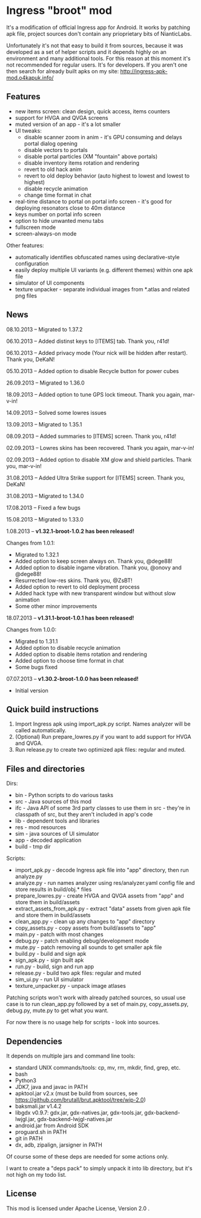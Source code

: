 Ingress "broot" mod
========================

It's a modification of official Ingress app for Android. It works by patching apk file, project sources don't contain any prioprietary bits of NianticLabs.

Unfortunately it's not that easy to build it from sources, because it was developed as a set of helper scripts and it depends highly on an environment and many additional tools. For this reason at this moment it's not recommended for regular users. It's for developers. If you aren't one then search for already built apks on my site: http://ingress-apk-mod.o4kapuk.info/

Features
--------

- new items screen: clean design, quick access, items counters
- support for HVGA and QVGA screens
- muted version of an app - it's a lot smaller
- UI tweaks:
    - disable scanner zoom in anim - it's GPU consuming and delays portal dialog opening
    - disable vectors to portals
    - disable portal particles (XM "fountain" above portals)
    - disable inventory items rotation and rendering
    - revert to old hack anim
    - revert to old deploy behavior (auto highest to lowest and lowest to highest)
    - disable recycle animation
    - change time format in chat
- real-time distance to portal on portal info screen - it's good for deploying resonators close to 40m distance
- keys number on portal info screen
- option to hide unwanted menu tabs
- fullscreen mode
- screen-always-on mode

Other features:

- automatically identifies obfuscated names using declarative-style configuration
- easily deploy multiple UI variants (e.g. different themes) within one apk file
- simulator of UI components
- texture unpacker - separate individual images from *.atlas and related png files

News
----
08.10.2013 – Migrated to 1.37.2

06.10.2013 – Added distinst keys to [ITEMS] tab. Thank you, r41d!

06.10.2013 – Added privacy mode (Your nick will be hidden after restart). Thank you, DeKaN!

05.10.2013 – Added option to disable Recycle button for power cubes

26.09.2013 – Migrated to 1.36.0

18.09.2013 – Added option to tune GPS lock timeout. Thank you again, mar-v-in!

14.09.2013 – Solved some lowres issues

13.09.2013 – Migrated to 1.35.1

08.09.2013 – Added summaries to [ITEMS] screen. Thank you, r41d!

02.09.2013 – Lowres skins has been recovered. Thank you again, mar-v-in!

02.09.2013 – Added option to disable XM glow and shield particles. Thank you, mar-v-in!

31.08.2013 – Added Ultra Strike support for [ITEMS] screen. Thank you, DeKaN!

31.08.2013 – Migrated to 1.34.0

17.08.2013 – Fixed a few bugs

15.08.2013 – Migrated to 1.33.0

1.08.2013 – **v1.32.1-broot-1.0.2 has been released!**

Changes from 1.0.1:

- Migrated to 1.32.1
- Added option to keep screen always on. Thank you, @dege88!
- Added option to disable ingame vibration. Thank you, @onovy and @dege88!
- Resurrected low-res skins. Thank you, @ZsBT!
- Added option to revert to old deployment process
- Added hack type with new transparent window but without slow animation
- Some other minor improvements

18.07.2013 – **v1.31.1-broot-1.0.1 has been released!**

Changes from 1.0.0:

- Migrated to 1.31.1
- Added option to disable recycle animation
- Added option to disable items rotation and rendering
- Added option to choose time format in chat
- Some bugs fixed

07.07.2013 – **v1.30.2-broot-1.0.0 has been released!**

- Initial version


Quick build instructions
------------------------

1. Import Ingress apk using import_apk.py script. Names analyzer will be called automatically.
1. (Optional) Run prepare_lowres.py if you want to add support for HVGA and QVGA.
1. Run release.py to create two optimized apk files: regular and muted.

Files and directories
---------------------

Dirs:

- bin - Python scripts to do various tasks
- src - Java sources of this mod
- ifc - Java API of some 3rd party classes to use them in src - they're in classpath of src, but they aren't included in app's code
- lib - dependent tools and libraries
- res - mod resources
- sim - java sources of UI simulator
- app - decoded application
- build - tmp dir

Scripts:

- import_apk.py - decode Ingress apk file into "app" directory, then run analyze.py
- analyze.py - run names analyzer using res/analyzer.yaml config file and store results in build/obj.* files
- prepare_lowres.py - create HVGA and QVGA assets from "app" and store them in build/assets
- extract_assets_from_apk.py - extract "data" assets from given apk file and store them in build/assets
- clean_app.py - clean up any changes to "app" directory
- copy_assets.py - copy assets from build/assets to "app"
- main.py - patch with most changes
- debug.py - patch enabling debug/development mode
- mute.py - patch removing all sounds to get smaller apk file
- build.py - build and sign apk
- sign_apk.py - sign built apk
- run.py - build, sign and run app
- release.py - build two apk files: regular and muted
- sim_ui.py - run UI simulator
- texture_unpacker.py - unpack image atlases

Patching scripts won't work with already patched sources, so usual use case is to run clean_app.py followed by a set of main.py, copy_assets.py, debug.py, mute.py to get what you want.

For now there is no usage help for scripts - look into sources.

Dependencies
------------

It depends on multiple jars and command line tools:

- standard UNIX commands/tools: cp, mv, rm, mkdir, find, grep, etc.
- bash
- Python3
- JDK7, java and javac in PATH
- apktool.jar v2.x (must be build from sources, see https://github.com/brutall/brut.apktool/tree/wip-2.0)
- baksmali.jar v1.4.2
- libgdx v0.9.7: gdx.jar, gdx-natives.jar, gdx-tools.jar, gdx-backend-lwjgl.jar, gdx-backend-lwjgl-natives.jar
- android.jar from Android SDK
- proguard.sh in PATH
- git in PATH
- dx, adb, zipalign, jarsigner in PATH

Of course some of these deps are needed for some actions only.

I want to create a "deps pack" to simply unpack it into lib directory, but it's not high on my todo list.

License
-------

This mod is licensed under Apache License, Version 2.0 .
